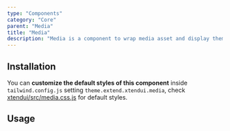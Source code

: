 ```yaml
---
type: "Components"
category: "Core"
parent: "Media"
title: "Media"
description: "Media is a component to wrap media asset and display them in various ways."
---
```


## Installation

You can **customize the default styles of this component** inside `tailwind.config.js` setting `theme.extend.xtendui.media`, check [xtendui/src/media.css.js](https://github.com/xtendui/xtendui/blob/master/src/media.css.js) for default styles.

## Usage

<demo>
  <demoinline src="demos/components/media/usage">
  </demoinline>
</demo>
